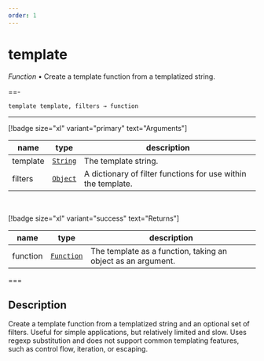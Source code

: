 ```yaml
---
order: 1
---
```

# template

_Function_ &bull; Create a template function from a templatized string.


==- <pre><code>template template, filters &rarr; function</code></pre>
<hr>

[!badge size="xl" variant="primary" text="Arguments"]

| name | type | description |
|------|------|-------------|
|template|[`String`][String]|The template string.|
|filters|[`Object`][Object]|A dictionary of filter functions for use within the template.|

<br>

[!badge size="xl" variant="success" text="Returns"]

| name | type | description |
|------|------|-------------|
|function|[`Function`][Function]|The template as a function, taking an object as an argument.|



===


## Description

Create a template function from a templatized string and an optional set of filters. Useful for simple applications, but relatively limited and slow. Uses regexp substitution and does not support common templating features, such as control flow, iteration, or escaping.


[String]: https://developer.mozilla.org/en-US/docs/Web/JavaScript/Reference/Global_Objects/String
[Object]: #
[Function]: https://developer.mozilla.org/en-US/docs/Web/JavaScript/Reference/Global_Objects/Function